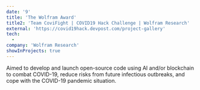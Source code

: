 ```yaml
---
date: '9'
title: 'The Wolfram Award'
title2: 'Team CoviFight | COVID19 Hack Challenge | Wolfram Research'
external: 'https://covid19hack.devpost.com/project-gallery'
tech:
  -
company: 'Wolfram Research'
showInProjects: true
---
```


Aimed to develop and launch open-source code using AI and/or blockchain to combat COVID-19, reduce risks from future infectious outbreaks, and cope with the COVID-19 pandemic situation.
